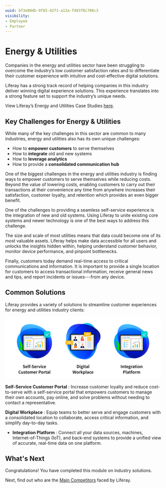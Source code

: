 ```yaml
---
uuid: bf3e08db-9f85-42f1-a13a-f493f8c786c3
visibility: 
- Employee
- Partner
---
```


# Energy & Utilities

Companies in the energy and utilities sector have been struggling to overcome the industry’s low customer satisfaction rates and to differentiate their customer experience with intuitive and cost-effective digital solutions.

Liferay has a strong track record of helping companies in this industry deliver winning digital experience solutions. This experience translates into a strong feature set to support the industry’s unique needs.

View Liferay’s Energy and Utilities Case Studies [here](https://www.liferay.com/resources/case-studies?industries=energy-utilities).

## Key Challenges for Energy & Utilities

While many of the key challenges in this sector are common to many industries, energy and utilities also has its own unique challenges:

* How to **empower customers** to serve themselves
* How to **integrate** old and new systems
* How to **leverage analytics**
* How to provide a **consolidated communication hub**

One of the biggest challenges in the energy and utilities industry is finding ways to empower customers to serve themselves while reducing costs. Beyond the value of lowering costs, enabling customers to carry out their transactions at their convenience any time from anywhere increases their satisfaction, customer loyalty, and retention which provides an even bigger benefit.

One of the challenges to providing a seamless self-service experience is the integration of new and old systems. Using Liferay to unite existing core systems and newer technology is one of the best ways to address this challenge.

The size and scale of most utilities means that data could become one of its most valuable assets. Liferay helps make data accessible for all users and unlocks the insights hidden within, helping understand customer behavior, monitor device performance, and pinpoint bottlenecks.

Finally, customers today demand real-time access to critical communications and information. It is important to provide a single location for customers to access transactional information, receive general news and tips, and report incidents or issues---from any device.

## Common Solutions

Liferay provides a variety of solutions to streamline customer experiences for energy and utilities industry clients:

![Self-service customer portals, digital workplace, and integration platform solutions work best for Energy and Utility industry clients.](./energy-and-utilities/images/01.png)

**Self-Service Customer Portal** : Increase customer loyalty and reduce cost-to-serve with a self-service portal that empowers customers to manage their own accounts, pay online, and solve problems without needing to contact a representative.

**Digital Workplace** : Equip teams to better serve and engage customers with a consolidated location to collaborate, access critical information, and simplify day-to-day tasks.

* **Integration Platform** : Connect all your data sources, machines, Internet-of-Things (IoT), and back-end systems to provide a unified view of accurate, real-time data on one platform.

## What's Next

Congratulations! You have completed this module on industry solutions. 

Next, find out who are the [Main Competitors](../main-competitors-faced-by-liferay.md) faced by Liferay.
